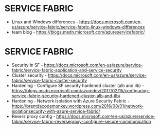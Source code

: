 # SERVICE FABRIC
* Linux and Windows differences - https://docs.microsoft.com/en-us/azure/service-fabric/service-fabric-linux-windows-differences
* team blog - https://blogs.msdn.microsoft.com/azureservicefabric/

# SERVICE FABRIC
* Security in SF - https://docs.microsoft.com/en-us/azure/service-fabric/service-fabric-application-and-service-security
* Cluster security - https://docs.microsoft.com/en-us/azure/service-fabric/service-fabric-cluster-security
* Hardening - Configure SF security hardened cluster (alb and ilb) - https://blogs.msdn.microsoft.com/azuredev/2017/02/15/configuring-service-fabric-security-hardened-cluster-alb-and-ilb/
* Hardening - Network isolation with Azure Security Fabric - https://brentdacodemonkey.wordpress.com/2016/08/01/network-isolationsecurity-with-azure-service-fabric/
* Revers proxy config - https://docs.microsoft.com/en-us/azure/service-fabric/service-fabric-reverseproxy-configure-secure-communication
